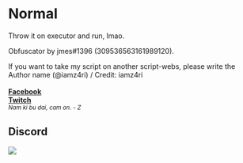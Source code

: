 # Normal

Throw it on executor and run,
lmao.

Obfuscator by jmes#1396 (309536563161989120).

If you want to take my script on another script-webs, please write the Author name (@iamz4ri) / Credit: iamz4ri
<br>
<br>[**Facebook**](https://fb.com/nguyndungg)</br>
[**Twitch**](https://twitch.tv/iamz4ri)</br>
<sub> *Nam ki bu dai, cam on. - Z* </sub>

## Discord
<a href="https://discord.com/users/721746046543331449"  align="left">
    <img src="https://lanyard.cnrad.dev/api/931571509556826172?theme=light&bg=F4BFC7&borderRadius=15px&animated=true&idleMessage=You%20want%20to%20play?%20Let's%20play!">
  </a>
